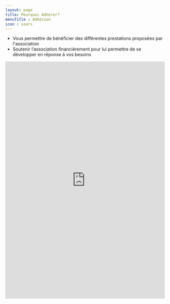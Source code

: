 ```yaml
---
layout: page
title: Pourquoi Adhérer?
menuTitle : Adhésion
icon : users
---
```

<div class="row">
    <ul>
        <li>Vous permettre de bénéficier des différentes prestations proposées par l'association</li>
        <li>Soutenir l’association financièrement pour lui permettre de se développer en réponse à vos besoins</li>
    </ul>
    <iframe id="haWidget" class="p-3" allowtransparency="true" scrolling="auto" src="https://www.helloasso.com/associations/mater-happy/adhesions/bulletin-d-adhesion/widget" style="width:100%;height:750px;border:none;"></iframe>
</div>
